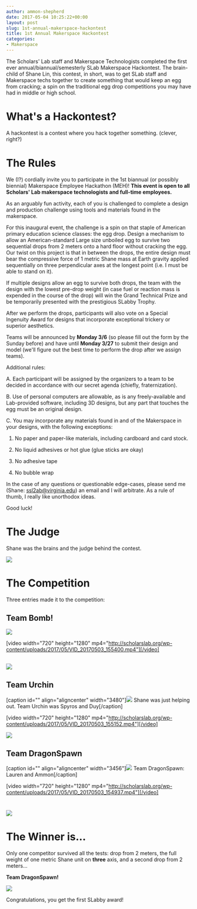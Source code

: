 ```yaml
---
author: ammon-shepherd
date: 2017-05-04 10:25:22+00:00
layout: post
slug: 1st-annual-makerspace-hackontest
title: 1st Annual Makerspace Hackontest
categories:
- Makerspace
---
```


The Scholars' Lab staff and Makerspace Technologists completed the first ever annual/biannual/semesterly SLab Makerspace Hackontest. The brain-child of Shane Lin, this contest, in short, was to get SLab staff and Makerspace techs together to create something that would keep an egg from cracking; a spin on the traditional egg drop competitions you may have had in middle or high school.


# What's a Hackontest?


A hackontest is a contest where you hack together something. (clever, right?)


# The Rules




We (I?) cordially invite you to participate in the 1st biannual (or possibly biennial) Makerspace Employee Hackathon (MEH)! **This event is open to all Scholars' Lab makerspace technologists and full-time employees.**




As an arguably fun activity, each of you is challenged to complete a design and production challenge using tools and materials found in the makerspace.




For this inaugural event, the challenge is a spin on that staple of American primary education science classes: the egg drop. Design a mechanism to allow an American-standard Large size unboiled egg to survive two sequential drops from 2 meters onto a hard floor without cracking the egg. Our twist on this project is that in between the drops, the entire design must bear the compressive force of 1 metric Shane mass at Earth gravity applied sequentially on three perpendicular axes at the longest point (i.e. I must be able to stand on it).




If multiple designs allow an egg to survive both drops, the team with the design with the lowest pre-drop weight (in case fuel or reaction mass is expended in the course of the drop) will win the Grand Technical Prize and be temporarily presented with the prestigious SLabby Trophy.




After we perform the drops, participants will also vote on a Special Ingenuity Award for designs that incorporate exceptional trickery or superior aesthetics.




Teams will be announced by **Monday 3/6** (so please fill out the form by the Sunday before) and have until **Monday 3/27** to submit their design and model (we'll figure out the best time to perform the drop after we assign teams).




Additional rules:




A. Each participant will be assigned by the organizers to a team to be decided in accordance with our secret agenda (chiefly, fraternization).




B. Use of personal computers are allowable, as is any freely-available and Lab-provided software, including 3D designs, but any part that touches the egg must be an original design.




C. You may incorporate any materials found in and of the Makerspace in your designs, with the following exceptions:




1. No paper and paper-like materials, including cardboard and card stock.




2. No liquid adhesives or hot glue (glue sticks are okay)




3. No adhesive tape




4. No bubble wrap




In the case of any questions or questionable edge-cases, please send me (Shane: [ssl2ab@virginia.edu](mailto:ssl2ab@virginia.edu)) an email and I will arbitrate. As a rule of thumb, I really like unorthodox ideas.




Good luck!





# The Judge


Shane was the brains and the judge behind the contest.

![](http://static.scholarslab.org/wp-content/uploads/2017/05/IMG_20170503_154042.jpg)


# The Competition


Three entries made it to the competition:


## Team Bomb!


![](http://static.scholarslab.org/wp-content/uploads/2017/05/IMG_20170503_154036.jpg)

[video width="720" height="1280" mp4="http://scholarslab.org/wp-content/uploads/2017/05/VID_20170503_155400.mp4"][/video]


## ![](http://static.scholarslab.org/wp-content/uploads/2017/05/IMG_20170503_155520.jpg)




## Team Urchin


[caption id="" align="aligncenter" width="3480"]![](http://static.scholarslab.org/wp-content/uploads/2017/05/IMG_20170503_154617.jpg) Shane was just helping out. Team Urchin was Spyros and Duy[/caption]

[video width="720" height="1280" mp4="http://scholarslab.org/wp-content/uploads/2017/05/VID_20170503_155152.mp4"][/video]

![](http://static.scholarslab.org/wp-content/uploads/2017/05/IMG_20170503_155326.jpg)


## Team DragonSpawn


[caption id="" align="aligncenter" width="3456"]![](http://static.scholarslab.org/wp-content/uploads/2017/05/IMG_20170503_154024.jpg) Team DragonSpawn: Lauren and Ammon[/caption]

[video width="720" height="1280" mp4="http://scholarslab.org/wp-content/uploads/2017/05/VID_20170503_154937.mp4"][/video]


# ![](http://static.scholarslab.org/wp-content/uploads/2017/05/IMG_20170503_155616.jpg)




# The Winner is...


Only one competitor survived all the tests: drop from 2 meters, the full weight of one metric Shane unit on **three** axis, and a second drop from 2 meters...

**Team DragonSpawn!**

![](http://static.scholarslab.org/wp-content/uploads/2017/05/20170503_160322-1-e1493907510317-905x1024.jpg)

Congratulations, you get the first SLabby award!



